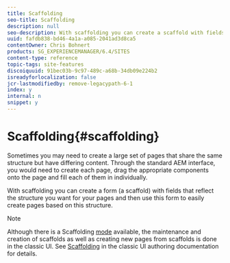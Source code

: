 ```yaml
---
title: Scaffolding
seo-title: Scaffolding
description: null
seo-description: With scaffolding you can create a scaffold with fields that reflect the structure you want for your pages and then use this form to easily create pages based on this structure
uuid: fafdb838-bd46-4a1a-a085-2041ad3d8ca5
contentOwner: Chris Bohnert
products: SG_EXPERIENCEMANAGER/6.4/SITES
content-type: reference
topic-tags: site-features
discoiquuid: 91bec03b-9c97-489c-a68b-34db09e224b2
isreadyforlocalization: false
jcr-lastmodifiedby: remove-legacypath-6-1
index: y
internal: n
snippet: y
---
```


# Scaffolding{#scaffolding}

Sometimes you may need to create a large set of pages that share the same structure but have differing content. Through the standard AEM interface, you would need to create each page, drag the appropriate components onto the page and fill each of them in individually.

With scaffolding you can create a form (a scaffold) with fields that reflect the structure you want for your pages and then use this form to easily create pages based on this structure.

>[!NOTE]
>
>Although there is a Scaffolding [mode](../../authoring/using/author-environment-tools.md#main-pars-title-20) available, the maintenance and creation of scaffolds as well as creating new pages from scaffolds is done in the classic UI. See [Scaffolding](../../classic-ui-authoring/using/classic-feature-scaffolding.md) in the classic UI authoring documentation for details.

